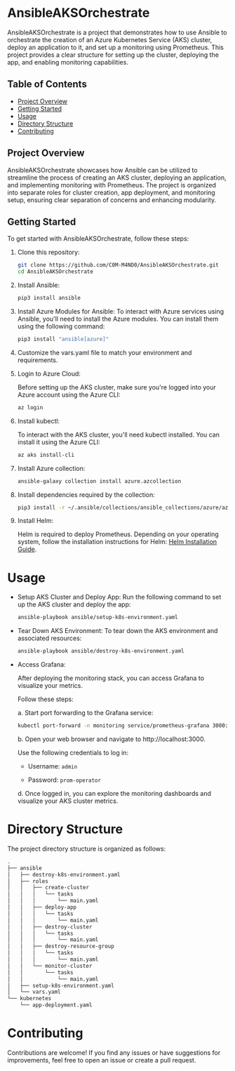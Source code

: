 # AnsibleAKSOrchestrate
AnsibleAKSOrchestrate is a project that demonstrates how to use Ansible to orchestrate the creation of an Azure Kubernetes Service (AKS) cluster, deploy an application to it, and set up a monitoring using Prometheus. This project provides a clear structure for setting up the cluster, deploying the app, and enabling monitoring capabilities.
## Table of Contents

- [Project Overview](#project-overview)
- [Getting Started](#getting-started)
- [Usage](#usage)
- [Directory Structure](#directory-structure)
- [Contributing](#contributing)
## Project Overview

AnsibleAKSOrchestrate showcases how Ansible can be utilized to streamline the process of creating an AKS cluster, deploying an application, and implementing monitoring with Prometheus. The project is organized into separate roles for cluster creation, app deployment, and monitoring setup, ensuring clear separation of concerns and enhancing modularity.
## Getting Started

To get started with AnsibleAKSOrchestrate, follow these steps:

1. Clone this repository:
   ```sh
   git clone https://github.com/C0M-M4ND0/AnsibleAKSOrchestrate.git
   cd AnsibleAKSOrchestrate
2. Install Ansible:
   ```sh
   pip3 install ansible
3. Install Azure Modules for Ansible:
   To interact with Azure services using Ansible, you'll need to install the Azure modules. You can install them using the following command:
   ```sh
   pip3 install "ansible[azure]"

4. Customize the vars.yaml file to match your environment and requirements.
5. Login to Azure Cloud:
   
   Before setting up the AKS cluster, make sure you're logged into your Azure account using the Azure CLI:
   ```sh
   az login
   ```
6. Install kubectl:

   To interact with the AKS cluster, you'll need kubectl installed. You can install it using the Azure CLI:
   ```sh
   az aks install-cli
7. Install Azure collection:
   ```sh
   ansible-galaxy collection install azure.azcollection
8. Install dependencies required by the collection:
   ```sh
   pip3 install -r ~/.ansible/collections/ansible_collections/azure/azcollection/requirements-azure.txt
9. Install Helm:
    
    Helm is required to deploy Prometheus. Depending on your operating system, follow the installation instructions for Helm: [Helm Installation Guide](https://helm.sh/docs/intro/install/).

# Usage
- Setup AKS Cluster and Deploy App:
  Run the following command to set up the AKS cluster and deploy the app:
  ```sh
  ansible-playbook ansible/setup-k8s-environment.yaml
- Tear Down AKS Environment:
  To tear down the AKS environment and associated resources:
  ```sh
  ansible-playbook ansible/destroy-k8s-environment.yaml
- Access Grafana:
  
  After deploying the monitoring stack, you can access Grafana to visualize your metrics.
  
  Follow these steps:
  
  a. Start port forwarding to the Grafana service:
  ```sh
  kubectl port-forward -n monitoring service/prometheus-grafana 3000:80
  ```
  b. Open your web browser and navigate to http://localhost:3000.
  
  Use the following credentials to log in:
  
     - Username: `admin`
  
     - Password: `prom-operator`
  
  d. Once logged in, you can explore the monitoring dashboards and visualize your AKS cluster metrics.
# Directory Structure
The project directory structure is organized as follows:
```sh
.
├── ansible
│   ├── destroy-k8s-environment.yaml
│   ├── roles
│   │   ├── create-cluster
│   │   │   └── tasks
│   │   │       └── main.yaml
│   │   ├── deploy-app
│   │   │   └── tasks
│   │   │       └── main.yaml
│   │   ├── destroy-cluster
│   │   │   └── tasks
│   │   │       └── main.yaml
│   │   ├── destroy-resource-group
│   │   │   └── tasks
│   │   │       └── main.yaml
│   │   └── monitor-cluster
│   │       └── tasks
│   │           └── main.yaml
│   ├── setup-k8s-environment.yaml
│   └── vars.yaml
└── kubernetes
    └── app-deployment.yaml
```
# Contributing
Contributions are welcome! If you find any issues or have suggestions for improvements, feel free to open an issue or create a pull request.



